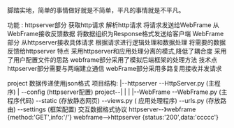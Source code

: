 脚踏实地，简单的事情做好就是不简单，平凡的事情就是不平凡。

功能 :
httpserver部分
获取http请求
解析http请求
将请求发送给WebFrame
从WebFrame接收反馈数据
将数据组织为Response格式发送给客户端
WebFrame部分
从httpserver接收具体请求
根据请求进行逻辑处理和数据处理
将需要的数据反馈给httpserver
特点
采用httpserver和应用处理分离的模式,降低了耦合度
采用了用户配置文件的思路
webframe部分采用了模拟后端框架的处理方法
技术点
httpserver部分需要与两端建立通信
webFrame部分采用多路复用接收并发请求

project
数据传递使用json格式
项目结构:
|--httpserver --HttpServer.py (主程序)
|
--config (httpserver配置)
project--|
|
|
|--WebFrame
--WebFrame.py (主程序代码)
--static (存放静态网页)
--views.py ( 应用处理程序)
--urls.py (存放路由)
--settings (框架配置)
交互数据格式协议
httpserver--》webframe
{method:'GET',info:'/'}
webframe-->httpserver {status:'200',data:'ccccc'}
